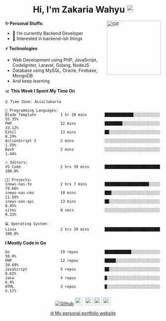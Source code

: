 <h1 align="center">Hi, I'm Zakaria Wahyu <img src="https://github.com/TheDudeThatCode/TheDudeThatCode/blob/master/Assets/Hi.gif" width="20px" height="25px"></h1>

<img align="right" alt="GIF" height="175px" src="https://www.nayakapratama.co.id/wp-content/uploads/2019/07/Website-Maintenance.gif" />

**✨ Personal Stuffs:**
- 🔭 I’m currently Backend Developer
- 🌱 Interested in backend-ish things

**⚡ Technologies**
- Web Development using PHP, JavaScript, CodeIgniter, Laravel, Golang, NodeJS
- Database using MySQL, Oracle, Firebase, MongoDB
- And keep learning

<!--START_SECTION:waka-->
📊 **This Week I Spent My Time On** 

```text
⌚︎ Time Zone: Asia/Jakarta

💬 Programming Languages: 
Blade Template           1 hr 28 mins        █████████████░░░░░░░░░░░░   55.35% 
PHP                      52 mins             ████████░░░░░░░░░░░░░░░░░   33.12% 
Ezhil                    13 mins             ██░░░░░░░░░░░░░░░░░░░░░░░   8.29% 
ActionScript 3           2 mins              ░░░░░░░░░░░░░░░░░░░░░░░░░   1.59% 
Bash                     2 mins              ░░░░░░░░░░░░░░░░░░░░░░░░░   1.44%

🔥 Editors: 
VS Code                  2 hrs 39 mins       █████████████████████████   100.0%

🐱‍💻 Projects: 
inews-nas-fe             2 hrs 7 mins        ████████████████████░░░░░   79.66% 
inews-nas-cms            18 mins             ███░░░░░░░░░░░░░░░░░░░░░░   11.56% 
inews-nas-api            13 mins             ██░░░░░░░░░░░░░░░░░░░░░░░   8.45% 
sites                    0 secs              ░░░░░░░░░░░░░░░░░░░░░░░░░   0.33%

💻 Operating System: 
Linux                    2 hrs 39 mins       █████████████████████████   100.0%

```

**I Mostly Code in Go** 

```text
Go                       29 repos            ████████████░░░░░░░░░░░░░   50.0% 
PHP                      12 repos            █████░░░░░░░░░░░░░░░░░░░░   20.69% 
JavaScript               5 repos             ██░░░░░░░░░░░░░░░░░░░░░░░   8.62% 
Java                     4 repos             █░░░░░░░░░░░░░░░░░░░░░░░░   6.9% 
HTML                     3 repos             █░░░░░░░░░░░░░░░░░░░░░░░░   5.17%

```



<!--END_SECTION:waka-->

<p align="center">
<a href="https://github.com/zakariawahyu" target="_blank"><img alt="Github" src="https://img.shields.io/badge/GitHub-%2312100E.svg?&style=for-the-badge&logo=Github&logoColor=white" /></a>
<a href="https://www.twitter.com/_zakariawahyu"><img src="https://img.shields.io/badge/twitter-%231DA1F2.svg?&style=for-the-badge&logo=twitter&logoColor=white" height=25></a> 
<a href="https://www.linkedin.com/in/zakariawahyu"><img src="https://img.shields.io/badge/linkedin-%230077B5.svg?&style=for-the-badge&logo=linkedin&logoColor=white" height=25></a> 
<a href="https://www.instagram.com/_zakariawahyu"><img src="https://img.shields.io/badge/instagram-%23E4405F.svg?&style=for-the-badge&logo=instagram&logoColor=white" height=25></a>
<a href="https://medium.com/@zakariawahyu"><img src="https://img.shields.io/badge/Medium-12100E?style=for-the-badge&logo=medium&logoColor=white" height=25></a>
</p>
<p align="center"><a href="https://www.zakariawahyu.com" target="_blank">🌐 My personal portfolio website</a></p>
